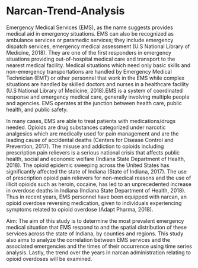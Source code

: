 # Narcan-Trend-Analysis

Emergency Medical Services (EMS), as the name suggests provides medical aid in emergency situations. EMS can also be recognized as ambulance services or paramedic services; they include emergency dispatch services, emergency medical assessment (U.S National Library of Medicine, 2018). They are one of the first responders in emergency situations providing out-of-hospital medical care and transport to the nearest medical facility. Medical situations which need only basic skills and non-emergency transportations are handled by Emergency Medical Technician (EMT) or other personnel that work in the EMS while complex situations are handled by skilled doctors and nurses in a healthcare facility (U.S National Library of Medicine, 2018).EMS is a system of coordinated response and emergency medical care, generally involving multiple people and agencies. EMS operates at the junction between health care, public health, and public safety.

In many cases, EMS are able to treat patients with medications/drugs needed. Opioids are drug substances categorized under narcotic analgesics which are medically used for pain management and are the leading cause of accidental deaths (Centers for Disease Control and Prevention, 2017). The misuse and addiction to opioids including prescription pain relievers is a serious national crisis that affects public health, social and economic welfare (Indiana State Department of Health, 2018). The opioid epidemic sweeping across the United States has significantly affected the state of Indiana (State of Indiana, 2017). The use of prescription opioid pain relievers for non-medical reasons and the use of illicit opioids such as heroin, cocaine, has led to an unprecedented increase in overdose deaths in Indiana (Indiana State Department of Health, 2018). Thus in recent years, EMS personnel have been equipped with narcan, an opioid overdose reversing medication, given to individuals experiencing symptoms related to opioid overdose (Adapt Pharma, 2018).

Aim:
The aim of this study is to determine the most prevalent emergency medical situation that
EMS respond to and the spatial distribution of these services across the state of Indiana, by counties and regions. This study also aims to analyze the correlation between EMS services and the associated emergencies and the times of their occurrence using time series analysis. Lastly, the trend over the years in narcan administration relating to opioid overdoses will be examined.
